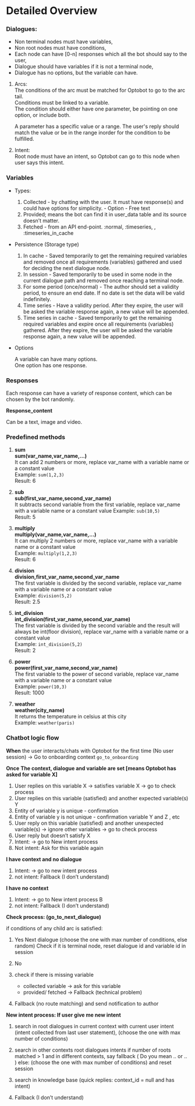 # __Detailed Overview__ 

### Dialogues:

- Non terminal nodes must have variables,  
- Non root nodes must have conditions,  
- Each node can have [0-n] responses which all the bot should say to the user,  
- Dialogue should have variables if it is not a terminal node,  
- Dialogue has no options, but the variable can have.

1. Arcs:  
    The conditions of the arc must be matched for Optobot to go to the arc tail.   
    Conditions must be linked to a variable.  
    The condition should either have one parameter, be pointing on one option, or include both.

    A parameter has a specific value or a range. The user's reply should match the value or be in the range inorder for the condition to be fulfilled.  
2. Intent:  
    Root node must have an intent, so Optobot can go to this node when user says this intent.

### Variables

* Types:

    1. Collected - by chatting with the user. It must have response(s) and could have options for simplicity.
      - Option
      - Free text
    2. Provided; means the bot can find it in user_data table and its source doesn’t matter.
    3. Fetched - from an API end-point.
:normal, :timeseries,  , :timeseries_in_cache

* Persistence (Storage type)
    1. In cache - Saved temporarily to get the remaining required variables and removed once all requirements (variables) gathered and used for deciding the next dialogue node.
    2. In session - Saved temporarily to be used in some node in the current dialogue path and removed once reaching a terminal node.
    3. For some period (once/normal) - The author should set a validity period, to ensure an end date. If no date is set the data will be valid indefinitely.
    4. Time series - Have a validity period. After they expire, the user will be asked the variable response again, a new value will be appended.  
    5. Time series in cache - Saved temporarily to get the remaining required variables and expire once all requirements (variables) gathered. After they expire, the user will be asked the variable response again, a new value will be appended.  

* Options

  A variable can have many options.  
  One option has one response.

### Responses

  Each response can have a variety of response content, which can be chosen by the bot randomly.

  __Response_content__

  Can be a text, image and video.


### Predefined methods

1. __sum__   
  __sum(var_name,var_name,...)__   
  It can add 2 numbers or more, replace var_name with a variable name or a constant value   
  Example: `sum(1,2,3)`   
  Result: 6

1. __sub__   
  __sub(first_var_name,second_var_name)__   
  It subtracts second variable from the first variable, replace var_name with a variable name or a constant value
  Example: `sub(10,5)`   
  Result: 5

1. __multiply__   
  __multiply(var_name,var_name,...)__   
  It can multiply 2 numbers or more, replace var_name with a variable name or a constant value   
  Example: `multiply(1,2,3)`   
  Result: 6

1. __division__   
  __division,first_var_name,second_var_name__   
  The first variable is divided by the second variable, replace var_name with a variable name or a constant value   
  Example: `division(5,2)`   
  Result: 2.5

1. __int_division__   
  __int_division(first_var_name,second_var_name)__   
  The first variable is divided by the second variable and the result will always be int(floor division), replace var_name with a variable name or a constant value   
  Example: `int_division(5,2)`   
  Result: 2


1. __power__     
  __power(first_var_name,second_var_name)__   
  The first variable to the power of second variable, replace var_name with a variable name or a constant value   
  Example: `power(10,3)`   
  Result: 1000

1. __weather__   
  __weather(city_name)__   
  It returns the temperature in celsius at this city   
  Example: `weather(paris)` 



### Chatbot logic flow

__When__ the user interacts/chats with Optobot for the first time (No user session)  -> Go to onboarding context `go_to_onboarding`

__Once__
__The context, dialogue and variable are set [means Optobot has asked for variable X]__

1. User replies on this variable X  → satisfies variable X → go to check process
2. User replies on this variable (satisfied) and another expected variable(s) Y
1. Entity of variable y is unique - confirmation
2. Entity of variable y is not unique - confirmation variable Y and Z , etc
3. User reply on this variable (satisfied) and another unexpected variable(s) → ignore other variables → go to check process
4. User reply but doesn’t satisfy X
1. Intent: → go to New intent process
2. Not intent:  Ask for this variable again

 __I have context and no dialogue__

1. Intent: → go to new intent process
2. not intent:  Fallback (I don’t understand)

  __I have no context__

1. Intent: → go to New intent process B
2. not intent: Fallback (I don’t understand)


  __Check process: (go_to_next_dialogue)__

if conditions of any child arc is satisfied:
1. Yes
    Next dialogue (choose the one with max number of conditions, else random)
    Check if it is terminal node, reset dialogue id and variable id in session

2. No
1. check if there is missing variable
    * collected variable → ask for this variable
    * provided/ fetched → Fallback (technical problem)
2. Fallback (no route matching) and send notification to author


  __New intent process: If user give me new intent__

1. search in root dialogues in current context with current user intent (intent collected from last user statement),  (choose the one with max number of conditions)

2. search in other contexts root dialogues intents
  if number of roots matched > 1 and in different contexts, say fallback ( Do you mean .. or .. )
  else: (choose the one with max number of conditions) and reset session

3. search in knowledge base (quick replies: context_id = null and has intent)

4. Fallback (I don’t understand)



